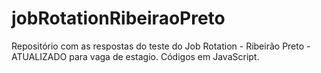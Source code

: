 # jobRotationRibeiraoPreto
Repositório com as respostas do teste do Job Rotation - Ribeirão Preto - ATUALIZADO para vaga de estagio. Códigos em JavaScript. 
